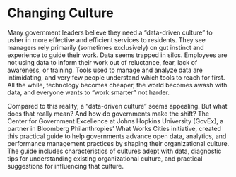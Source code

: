 # Changing Culture

Many government leaders believe they need a “data-driven culture” to usher in more effective and efficient services to residents. They see managers rely primarily (sometimes exclusively) on gut instinct and experience to guide their work. Data seems trapped in silos. Employees are not using data to inform their work out of reluctance, fear, lack of awareness, or training. Tools used to manage and analyze data are intimidating, and very few people understand which tools to reach for first. All the while, technology becomes cheaper, the world becomes awash with data, and everyone wants to “work smarter” not harder. 

Compared to this reality, a “data-driven culture” seems appealing. But what does that really mean? And how do governments make the shift? The Center for Government Excellence at Johns Hopkins University (GovEx), a partner in Bloomberg Philanthropies’ What Works Cities initiative, created this practical guide to help governments advance open data, analytics, and performance management practices by shaping their organizational culture. The guide includes characteristics of cultures adept with data, diagnostic tips for understanding existing organizational culture, and practical suggestions for influencing that culture.